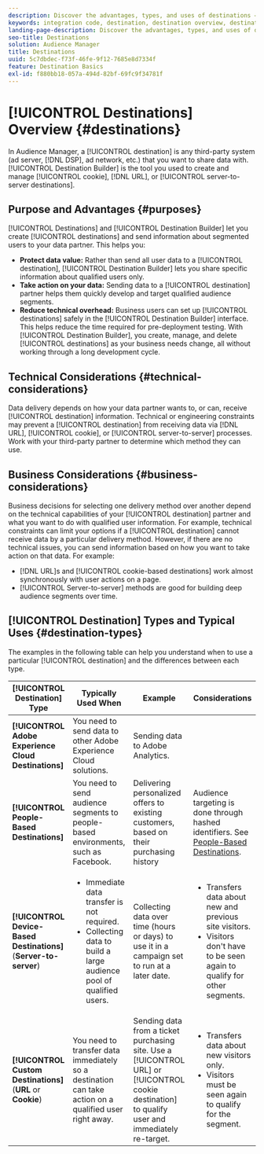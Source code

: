 ```yaml
---
description: Discover the advantages, types, and uses of destinations – any third-party system, such as an ad server or DSP, where you share data. Use Destination Builder to create and manage cookies, URL, or server-to-server destinations.
keywords: integration code, destination, destination overview, destination, destination, destination, destination, destination, destination, destination, destination, destination, destination, destination
landing-page-description: Discover the advantages, types, and uses of destinations – any third-party system, such as an ad server or DSP, where you share data. Use Destination Builder to create and manage cookies, URL, or server-to-server destinations.
seo-title: Destinations
solution: Audience Manager
title: Destinations
uuid: 5c7dbdec-f73f-46fe-9f12-7685e8d7334f
feature: Destination Basics
exl-id: f880bb18-057a-494d-82bf-69fc9f34781f
---
```

# [!UICONTROL Destinations] Overview {#destinations}

In Audience Manager, a [!UICONTROL destination] is any third-party system (ad server, [!DNL DSP], ad network, etc.) that you want to share data with. [!UICONTROL Destination Builder] is the tool you used to create and manage [!UICONTROL cookie], [!DNL URL], or [!UICONTROL server-to-server destinations].

## Purpose and Advantages {#purposes}

<!-- c_destinations.xml -->

[!UICONTROL Destinations] and [!UICONTROL Destination Builder] let you create [!UICONTROL destinations] and send information about segmented users to your data partner. This helps you:

* **Protect data value:** Rather than send all user data to a [!UICONTROL destination], [!UICONTROL Destination Builder] lets you share specific information about qualified users only.
* **Take action on your data:** Sending data to a [!UICONTROL destination] partner helps them quickly develop and target qualified audience segments.
* **Reduce technical overhead:** Business users can set up [!UICONTROL destinations] safely in the [!UICONTROL Destination Builder] interface. This helps reduce the time required for pre-deployment testing. With [!UICONTROL Destination Builder], you create, manage, and delete [!UICONTROL destinations] as your business needs change, all without working through a long development cycle.

## Technical Considerations {#technical-considerations}

<!-- destination-delivery-methods.xml -->

Data delivery depends on how your data partner wants to, or can, receive [!UICONTROL destination] information. Technical or engineering constraints may prevent a [!UICONTROL destination] from receiving data via [!DNL URL], [!UICONTROL cookie], or [!UICONTROL server-to-server] processes. Work with your third-party partner to determine which method they can use.

## Business Considerations {#business-considerations}

Business decisions for selecting one delivery method over another depend on the technical capabilities of your [!UICONTROL destination] partner and what you want to do with qualified user information. For example, technical constraints can limit your options if a [!UICONTROL destination] cannot receive data by a particular delivery method. However, if there are no technical issues, you can send information based on how you want to take action on that data. For example:

* [!DNL URL]s and [!UICONTROL cookie-based destinations] work almost synchronously with user actions on a page.
* [!UICONTROL Server-to-server] methods are good for building deep audience segments over time.

## [!UICONTROL Destination] Types and Typical Uses {#destination-types}

The examples in the following table can help you understand when to use a particular [!UICONTROL destination] and the differences between each type.

| [!UICONTROL Destination] Type | Typically Used When | Example | Considerations |
|--- |--- |--- |--- |
|**[!UICONTROL Adobe Experience Cloud Destinations]**|You need to send data to other Adobe Experience Cloud solutions.|Sending data to Adobe Analytics.||
|**[!UICONTROL People-Based Destinations]**|You need to send audience segments to people-based environments, such as Facebook.|Delivering personalized offers to existing customers, based on their purchasing history|Audience targeting is done through hashed identifiers. See [People-Based Destinations](people-based-destinations-overview.md).|
|**[!UICONTROL Device-Based Destinations]** (**Server-to-server**)|<ul><li>Immediate data transfer is not required.</li><li>Collecting data to build a large audience pool of qualified users.</li></ul>|Collecting data over time (hours or days) to use it in a campaign set to run at a later date.|<ul><li>Transfers data about new and previous site visitors. </li><li>Visitors don't have to be seen again to qualify for other segments.</li></ul>|
|**[!UICONTROL Custom Destinations]** (**URL** or **Cookie**)|You need to transfer data immediately so a destination can take action on a qualified user right away.|Sending data from a ticket purchasing site. Use a [!UICONTROL URL] or [!UICONTROL cookie destination] to qualify user and immediately re-target.|<ul><li>Transfers data about new visitors only. </li><li>Visitors must be seen again to qualify for the segment.</li></ul>|
